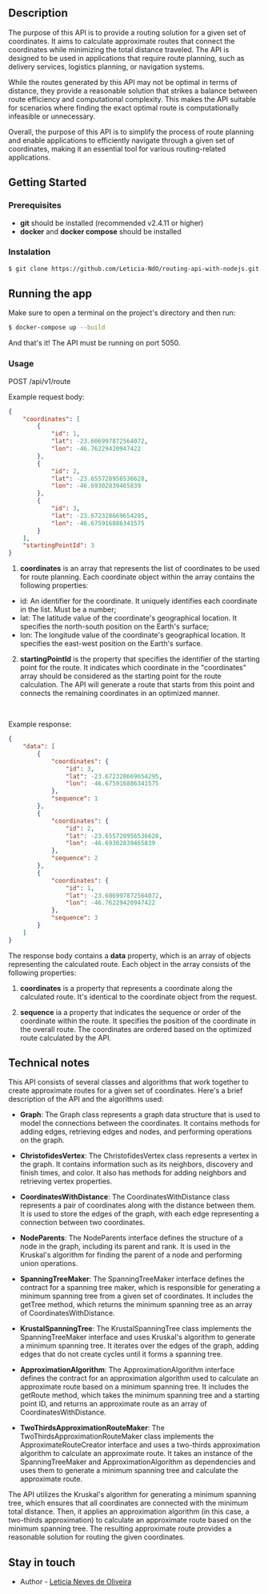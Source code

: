 ## Description

The purpose of this API is to provide a routing solution for a given set of coordinates. It aims to calculate approximate routes that connect the coordinates while minimizing the total distance traveled. The API is designed to be used in applications that require route planning, such as delivery services, logistics planning, or navigation systems.

While the routes generated by this API may not be optimal in terms of distance, they provide a reasonable solution that strikes a balance between route efficiency and computational complexity. This makes the API suitable for scenarios where finding the exact optimal route is computationally infeasible or unnecessary.

Overall, the purpose of this API is to simplify the process of route planning and enable applications to efficiently navigate through a given set of coordinates, making it an essential tool for various routing-related applications.

## Getting Started

### Prerequisites

* **git** should be installed (recommended v2.4.11 or higher)
* **docker** and **docker compose** should be installed

### Instalation

```bash
$ git clone https://github.com/Leticia-NdO/routing-api-with-nodejs.git
```

## Running the app

Make sure to open a terminal on the project's directory and then run:

```bash
$ docker-compose up --build
```
And that's it! The API must be running on port 5050.

### Usage

POST /api/v1/route

Example request body:

```json
{
	"coordinates": [
		{
			"id": 1,
			"lat": -23.606997872564072,
			"lon": -46.76229420947422
		},
		{
			"id": 2,
			"lat": -23.655728956536628, 
			"lon": -46.69302839465839
		},
		{
			"id": 3,
			"lat": -23.672328669654295, 
			"lon": -46.675916886341575
		}
	],
	"startingPointId": 3
}
```

1. **coordinates** is an array that represents the list of coordinates to be used for route planning. Each coordinate object within the array contains the following properties:
  * id: An identifier for the coordinate. It uniquely identifies each coordinate in the list. Must be a number;
  * lat: The latitude value of the coordinate's geographical location. It specifies the north-south position on the Earth's surface;
  * lon: The longitude value of the coordinate's geographical location. It specifies the east-west position on the Earth's surface.

2. **startingPointId** is the property that specifies the identifier of the starting point for the route. It indicates which coordinate in the "coordinates" array should be considered as the starting point for the route calculation. The API will generate a route that starts from this point and connects the remaining coordinates in an optimized manner.

&nbsp;

Example response:

```json
{
	"data": [
		{
			"coordinates": {
				"id": 3,
				"lat": -23.672328669654295,
				"lon": -46.675916886341575
			},
			"sequence": 1
		},
		{
			"coordinates": {
				"id": 2,
				"lat": -23.655728956536628,
				"lon": -46.69302839465839
			},
			"sequence": 2
		},
		{
			"coordinates": {
				"id": 1,
				"lat": -23.606997872564072,
				"lon": -46.76229420947422
			},
			"sequence": 3
		}
	]
}
```

The response body contains a **data** property, which is an array of objects representing the calculated route. Each object in the array consists of the following properties:

1. **coordinates** is a property that represents a coordinate along the calculated route. It's identical to the coordinate object from the request.

2. **sequence** ia a property that indicates the sequence or order of the coordinate within the route. It specifies the position of the coordinate in the overall route. The coordinates are ordered based on the optimized route calculated by the API.

## Technical notes

This API consists of several classes and algorithms that work together to create approximate routes for a given set of coordinates. Here's a brief description of the API and the algorithms used:

* **Graph**: The Graph class represents a graph data structure that is used to model the connections between the coordinates. It contains methods for adding edges, retrieving edges and nodes, and performing operations on the graph.

* **ChristofidesVertex**: The ChristofidesVertex class represents a vertex in the graph. It contains information such as its neighbors, discovery and finish times, and color. It also has methods for adding neighbors and retrieving vertex properties.

* **CoordinatesWithDistance**: The CoordinatesWithDistance class represents a pair of coordinates along with the distance between them. It is used to store the edges of the graph, with each edge representing a connection between two coordinates.

* **NodeParents**: The NodeParents interface defines the structure of a node in the graph, including its parent and rank. It is used in the Kruskal's algorithm for finding the parent of a node and performing union operations.

* **SpanningTreeMaker**: The SpanningTreeMaker interface defines the contract for a spanning tree maker, which is responsible for generating a minimum spanning tree from a given set of coordinates. It includes the getTree method, which returns the minimum spanning tree as an array of CoordinatesWithDistance.

* **KrustalSpanningTree**: The KrustalSpanningTree class implements the SpanningTreeMaker interface and uses Kruskal's algorithm to generate a minimum spanning tree. It iterates over the edges of the graph, adding edges that do not create cycles until it forms a spanning tree.

* **ApproximationAlgorithm**: The ApproximationAlgorithm interface defines the contract for an approximation algorithm used to calculate an approximate route based on a minimum spanning tree. It includes the getRoute method, which takes the minimum spanning tree and a starting point ID, and returns an approximate route as an array of CoordinatesWithDistance.

* **TwoThirdsApproximationRouteMaker**: The TwoThirdsApproximationRouteMaker class implements the ApproximateRouteCreator interface and uses a two-thirds approximation algorithm to calculate an approximate route. It takes an instance of the SpanningTreeMaker and ApproximationAlgorithm as dependencies and uses them to generate a minimum spanning tree and calculate the approximate route.

The API utilizes the Kruskal's algorithm for generating a minimum spanning tree, which ensures that all coordinates are connected with the minimum total distance. Then, it applies an approximation algorithm (in this case, a two-thirds approximation) to calculate an approximate route based on the minimum spanning tree. The resulting approximate route provides a reasonable solution for routing the given coordinates.

## Stay in touch

- Author - [Leticia Neves de Oliveira](https://www.linkedin.com/in/leticia-neves-dev/)
